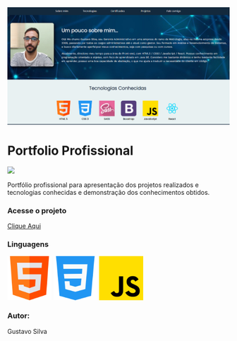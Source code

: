 <img alt="Imagem do projeto" src="./images/banner_portfolio.png"/>

<h1>Portfolio Profissional</h1>

<img src="https://img.shields.io/badge/STATUS%20-Em%20contru%C3%A7%C3%A3o-yellow"/>

<p>Portfólio profissional para apresentação dos projetos realizados e tecnologias conhecidas e demonstração dos conhecimentos obtidos.</p>

<h3>Acesse o projeto</h3><a href="https://gustavocrs.github.io/portfolio/">Clique Aqui</a> 

<div><p><h3>Linguagens</h3></p>
<img alt="Icone HTML" src="./images/html.png" style="width:100px;height:100px"/> 
<img alt="Icone CSS" src="./images/css.png" style="width:100px;height:100px"/> 
<img alt="Icone Javascript" src="./images/js.png" style="width:100px;height:100px"/>
</div>

<p><h3>Autor:</h3> Gustavo Silva</p>
